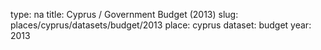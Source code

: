type: na
title: Cyprus / Government Budget (2013)
slug: places/cyprus/datasets/budget/2013
place: cyprus
dataset: budget
year: 2013
